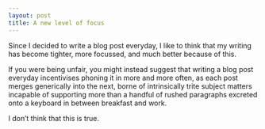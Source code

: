 ```yaml
---
layout: post
title: A new level of focus
---
```

Since I decided to write a blog post everyday, I like to think that my writing has become tighter, more focussed, and much better because of this.

If you were being unfair, you might instead suggest that writing a blog post everyday incentivises phoning it in more and more often, as each post merges generically into the next, borne of intrinsically trite subject matters incapable of supporting more than a handful of rushed paragraphs excreted onto a keyboard in between breakfast and work.

I don’t think that this is true.
